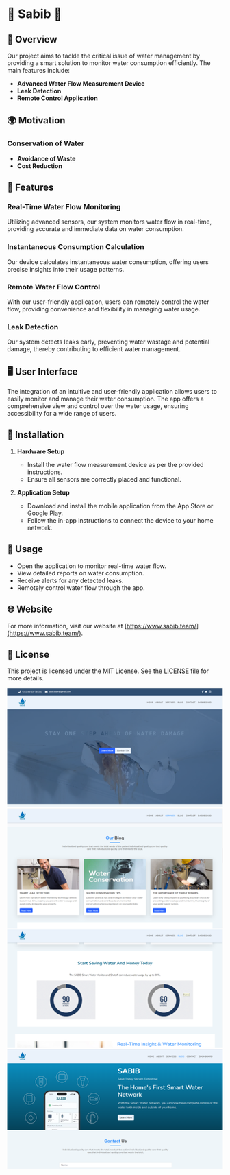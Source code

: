 # 🌊 Sabib 🌊

## 📜 Overview

Our project aims to tackle the critical issue of water management by providing a smart solution to monitor water consumption efficiently. The main features include:

- **Advanced Water Flow Measurement Device**
- **Leak Detection**
- **Remote Control Application**

## 🌍 Motivation

### Conservation of Water
- **Avoidance of Waste**
- **Cost Reduction**


## 🚀 Features

### Real-Time Water Flow Monitoring
Utilizing advanced sensors, our system monitors water flow in real-time, providing accurate and immediate data on water consumption.

### Instantaneous Consumption Calculation
Our device calculates instantaneous water consumption, offering users precise insights into their usage patterns.

### Remote Water Flow Control
With our user-friendly application, users can remotely control the water flow, providing convenience and flexibility in managing water usage.

### Leak Detection
Our system detects leaks early, preventing water wastage and potential damage, thereby contributing to efficient water management.

## 🖥️ User Interface

The integration of an intuitive and user-friendly application allows users to easily monitor and manage their water consumption. The app offers a comprehensive view and control over the water usage, ensuring accessibility for a wide range of users.

## 🔧 Installation

1. **Hardware Setup**
   - Install the water flow measurement device as per the provided instructions.
   - Ensure all sensors are correctly placed and functional.

2. **Application Setup**
   - Download and install the mobile application from the App Store or Google Play.
   - Follow the in-app instructions to connect the device to your home network.

## 📱 Usage

- Open the application to monitor real-time water flow.
- View detailed reports on water consumption.
- Receive alerts for any detected leaks.
- Remotely control water flow through the app.

## 🌐 Website

For more information, visit our website at [https://www.sabib.team/](https://www.sabib.team/).


## 📝 License

This project is licensed under the MIT License. See the [LICENSE](LICENSE) file for more details.

![Image 1](page1.png)
![Image 2](page2.png)
![Image 3](page3.png)
![Image 4](page4.png)

